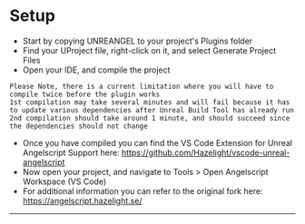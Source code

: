 # Setup
- Start by copying UNREANGEL to your project's Plugins folder
- Find your UProject file, right-click on it, and select Generate Project Files
- Open your IDE, and compile the project

```
Please Note, there is a current limitation where you will have to compile twice before the plugin works
1st compilation may take several minutes and will fail because it has to update various dependencies after Unreal Build Tool has already run
2nd compilation should take around 1 minute, and should succeed since the dependencies should not change
```

- Once you have compiled you can find the VS Code Extension for Unreal Angelscript Support here: https://github.com/Hazelight/vscode-unreal-angelscript
- Now open your project, and navigate to Tools > Open Angelscript Workspace (VS Code)
- For additional information you can refer to the original fork here: https://angelscript.hazelight.se/

----------


